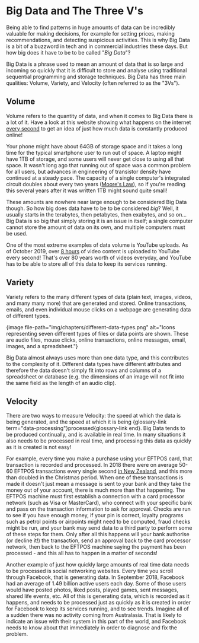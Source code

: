# Big Data and The Three V's

Being able to find patterns in huge amounts of data can be incredibly valuable for making decisions, for example for setting prices, making recommendations, and detecting suspicious activities.
This is why Big Data is a bit of a buzzword in tech and in commercial industries these days.
But how big does it have to be to be called "*Big Data*"?

Big Data is a phrase used to mean an amount of data that is so large and incoming so quickly that it is difficult to store and analyse using traditional sequential programming and storage techniques.
Big Data has three main qualities: Volume, Variety, and Velocity (often referred to as the "3Vs").

## Volume

Volume refers to the quantity of data, and when it comes to Big Data there is a lot of it. Have a look at this website showing what happens on the internet [every second](https://everysecond.io/the-internet) to get an idea of just how much data is constantly produced online!

Your phone might have about 64GB of storage space and it takes a long time for the typical smartphone user to run out of space.
A laptop might have 1TB of storage, and some users will never get close to using all that space.
It wasn't long ago that running out of space was a common problem for all users, but advances in engineering of transistor density have continued at a steady pace.
The capacity of a single computer's integrated circuit doubles about every two years ([Moore's Law](https://en.wikipedia.org/wiki/Moore%27s_law)), so if you're reading this several years after it was written 1TB might sound quite small!

These amounts are nowhere near large enough to be considered Big Data though.
So how big does data have to be to be considered *big*? Well, it usually starts in the terabytes, then petabytes, then exabytes, and so on… Big Data is so big that simply storing it is an issue in itself; a single computer cannot store the amount of data on its own, and multiple computers must be used.

One of the most extreme examples of data volume is YouTube uploads. As of October 2019, over [8 hours](https://everysecond.io/youtube) of video content is uploaded to YouTube every second!
That's over 80 years worth of videos everyday, and YouTube has to be able to store all of this data to keep its services running.


## Variety

Variety refers to the many different types of data (plain text, images, videos, and many many more) that are generated and stored. Online transactions, emails, and even individual mouse clicks on a webpage are generating data of different types.

{image file-path="img/chapters/different-data-types.png" alt="Icons representing seven different types of files or data points are shown. These are audio files, mouse clicks, online transactions, online messages, email, images, and a spreadsheet."}

Big Data almost always uses more than one data type, and this contributes to the complexity of it.
Different data types have different attributes and therefore the data doesn't simply fit into rows and columns of a spreadsheet or database (e.g. the dimensions of an image will not fit into the same field as the length of an audio clip).

## Velocity

There are two ways to measure Velocity: the speed at which the data is being generated, and the speed at which it is being {glossary-link term="data-processing"}processed{glossary-link end}.
Big Data tends to be produced continually, and is available in real time.
In many situations it also needs to be processed in real time, and processing this data as quickly as it is created is not easy!

For example, every time you make a purchase using your EFTPOS card, that transaction is recorded and processed.
In 2018 there were on average 50-60 EFTPOS transactions every single second [in New Zealand](https://www.paymentsnz.co.nz/resources/articles/nz-payments-stats-2018-in-review/), and this more than doubled in the Christmas period.
When one of these transactions is made it doesn't just mean a message is sent to your bank and they take the money out of your account, there is much more than that happening.
The EFTPOS machine must first establish a connection with a card processor network (such as Visa or MasterCard), who connect with your specific bank and pass on the transaction information to ask for approval.
Checks are run to see if you have enough money, if your pin is correct, loyalty programs such as petrol points or airpoints might need to be computed, fraud checks might be run, and your bank may send data to a third party to perform some of these steps for them.
Only after all this happens will your bank authorise (or decline it!) the transaction, send an approval back to the card processor network, then back to the EFTPOS machine saying the payment has been processed - and this all has to happen in a matter of seconds!

Another example of just how quickly large amounts of real time data needs to be processed is social networking websites.
Every time you scroll through Facebook, that is generating data.
In September 2018, Facebook had an average of 1.49 billion active users each day.
Some of those users would have posted photos, liked posts, played games, sent messages, shared life events, etc.
All of this is generating data, which is recorded as it happens, and needs to be processed just as quickly as it is created in order for Facebook to keep its services running, and to see trends. Imagine all of a sudden there was no activity coming from Australasia.
That is likely to indicate an issue with their system in this part of the world, and Facebook needs to know about that immediately in order to diagnose and fix the problem.
